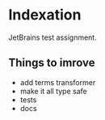 # Indexation
JetBrains test assignment.

## Things to imrove

- add terms transformer
- make it all type safe
- tests
- docs

